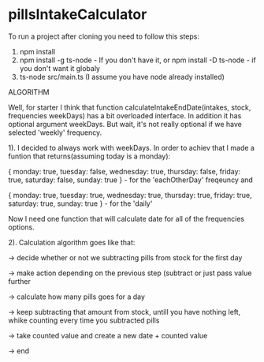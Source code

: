 # pillsIntakeCalculator

To run a project after cloning you need to follow this steps:
1. npm install
2. npm install -g ts-node - If you don't have it, or
npm install -D ts-node - if you don't want it globaly
3. ts-node src/main.ts
(I assume you have node already installed)

ALGORITHM

Well, for starter I think that function calculateIntakeEndDate(intakes, stock, frequencies weekDays)
has a bit overloaded interface. In addition it has optional argument weekDays.
But wait, it's not really optional if we have selected 'weekly' frequency.

1). I decided to always work with weekDays. In order to achiev that I made a funtion that returns(assuming today is a monday):

{ monday: true, tuesday: false, wednesday: true, thursday: false, friday: true, saturday: false, sunday: true } - for the 'eachOtherDay' freqeuncy and 

{ monday: true, tuesday: true, wednesday: true, thursday: true, friday: true, saturday: true, sunday: true } - for the 'daily'

Now I need one function that will calculate date for all of the frequencies options.

2). Calculation algorithm goes like that:

-> decide whether or not we subtracting pills from stock for the first day

-> make action depending on the previous step (subtract or just pass value further

-> calculate how many pills goes for a day

-> keep subtracting that amount from stock, untill you have nothing left, whike counting every time you subtracted pills

-> take counted value and create a new date + counted value

->
end
